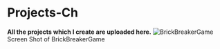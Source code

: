 # Projects-Ch
**All the projects which I create are uploaded here.**
![BrickBreakerGame](https://user-images.githubusercontent.com/108919262/182008726-9baadcef-3178-472c-8b38-3470ed0a840c.png)
Screen Shot of BrickBreakerGame
